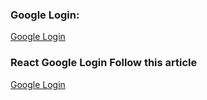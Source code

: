 ### Google Login:
<a href="https://github.com/raselinfo/passport/tree/Google_OAuth20">Google Login</a>

### React Google Login Follow this article

<a href="https://blog.logrocket.com/guide-adding-google-login-react-app/">Google Login</a>
